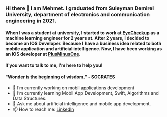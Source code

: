 ### Hi there 👋 I am Mehmet. I graduated from Suleyman Demirel University, department of electronics and communication engineering in 2021. 

#### When I was a student at university, I started to work at [EyeCheckup](https://www.eye-checkup.com/en/) as a machine learning engineer for 2 years at. After 2 years, I decided to become an IOS Developer. Because I have a business idea related to both mobile application and artificial intelligence. Now, I have been working as an IOS developer at [PlusMinusOne](https://www.plusminusone.co/).

#### If you want to talk to me, I'm here to help you!

#### "Wonder is the beginning of wisdom." - SOCRATES

- 🔭 I’m currently working on mobil applications development
- 🌱 I’m currently learning Mobil App Development, Swift, Algorithms and Data Structures. 
- 💬 Ask me about artificial intelligence and mobile app development.
- 📫 How to reach me: [LinkedIn](https://www.linkedin.com/in/mehmet-bicici-07/)
